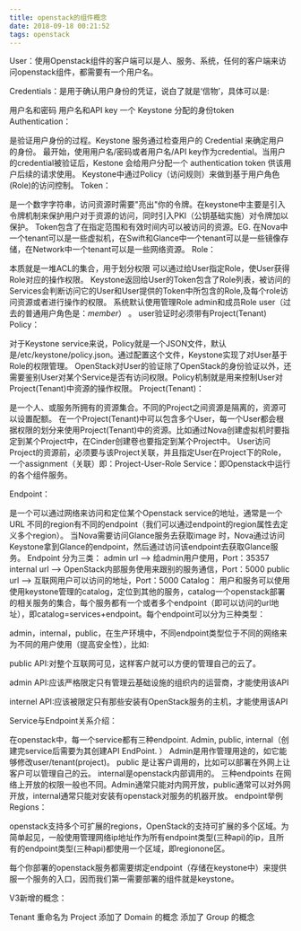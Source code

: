 ```yaml
---
title: openstack的组件概念
date: 2018-09-18 00:21:52
tags: openstack
---
```

User：使用Openstack组件的客户端可以是人、服务、系统，任何的客户端来访问openstack组件，都需要有一个用户名。

Credentials：是用于确认用户身份的凭证，说白了就是‘信物’，具体可以是:

用户名和密码
用户名和API key
一个 Keystone 分配的身份token
Authentication：

是验证用户身份的过程。Keystone 服务通过检查用户的 Credential 来确定用户的身份。
最开始，使用用户名/密码或者用户名/API key作为credential。当用户的credential被验证后，Kestone 会给用户分配一个 authentication token 供该用户后续的请求使用。 
Keystone中通过Policy（访问规则）来做到基于用户角色(Role)的访问控制。
Token：

是一个数字字符串，访问资源时需要"亮出"你的令牌。在keystone中主要是引入令牌机制来保护用户对于资源的访问，同时引入PKI（公钥基础实施）对令牌加以保护。
Token包含了在指定范围和有效时间内可以被访问的资源。EG. 在Nova中一个tenant可以是一些虚拟机，在Swift和Glance中一个tenant可以是一些镜像存储，在Network中一个tenant可以是一些网络资源。
Role：

本质就是一堆ACL的集合，用于划分权限
可以通过给User指定Role，使User获得Role对应的操作权限。
Keystone返回给User的Token包含了Role列表，被访问的Services会判断访问它的User和User提供的Token中所包含的Role,及每个role访问资源或者进行操作的权限。
系统默认使用管理Role admin和成员Role user（过去的普通用户角色是：_member_） 。
user验证时必须带有Project(Tenant)
Policy：

对于Keystone service来说，Policy就是一个JSON文件，默认是/etc/keystone/policy.json。通过配置这个文件，Keystone实现了对User基于Role的权限管理。
OpenStack对User的验证除了OpenStack的身份验证以外，还需要鉴别User对某个Service是否有访问权限。Policy机制就是用来控制User对Project(Tenant)中资源的操作权限。
Project(Tenant)：

是一个人、或服务所拥有的资源集合。不同的Project之间资源是隔离的，资源可以设置配额。
在一个Project(Tenant)中可以包含多个User，每一个User都会根据权限的划分来使用Project(Tenant)中的资源。比如通过Nova创建虚拟机时要指定到某个Project中，在Cinder创建卷也要指定到某个Project中。
User访问Project的资源前，必须要与该Project关联，并且指定User在Project下的Role，一个assignment（关联）即：Project-User-Role
Service：即Openstack中运行的各个组件服务。

Endpoint：

是一个可以通过网络来访问和定位某个Openstack service的地址，通常是一个URL
不同的region有不同的endpoint（我们可以通过endpoint的region属性去定义多个region）。
当Nova需要访问Glance服务去获取image 时，Nova通过访问Keystone拿到Glance的endpoint，然后通过访问该endpoint去获取Glance服务。
Endpoint 分为三类：
admin url –> 给admin用户使用，Port：35357
internal url –> OpenStack内部服务使用来跟别的服务通信，Port：5000
public url –> 互联网用户可以访问的地址，Port：5000
Catalog：
用户和服务可以使用使用keystone管理的catalog，定位到其他的服务，catalog一个openstack部署的相关服务的集合，每个服务都有一个或者多个endpoint（即可以访问的url地址），即catalog=services+endpoint。每个endpoint可以分为三种类型：

admin，internal，public，在生产环境中，不同endpoint类型位于不同的网络来为不同的用户使用（提高安全性），比如:

public API:对整个互联网可见，这样客户就可以方便的管理自己的云了。

admin API:应该严格限定只有管理云基础设施的组织内的运营商，才能使用该API

internel API:应该被限定只有那些安装有OpenStack服务的主机，才能使用该API

Service与Endpoint关系介绍：

在openstack中，每一个service都有三种endpoint. Admin, public, internal（创建完service后需要为其创建API EndPoint. ）
Admin是用作管理用途的，如它能够修改user/tenant(project)。
public 是让客户调用的，比如可以部署在外网上让客户可以管理自己的云。
internal是openstack内部调用的。
三种endpoints 在网络上开放的权限一般也不同。Admin通常只能对内网开放，public通常可以对外网开放，internal通常只能对安装有openstack对服务的机器开放。
 endpoint举例
Regions：

openstack支持多个可扩展的regions，OpenStack的支持可扩展的多个区域。为简单起见，一般使用管理网络ip地址作为所有endpoint类型(三种api)的ip，且所有的endpoint类型(三种api)都使用一个区域，即regionone区。

每个你部署的openstack服务都需要绑定endpoint（存储在keystone中）来提供服一个服务的入口，因而我们第一需要部署的组件就是keystone。

V3新增的概念：

Tenant 重命名为 Project
添加了 Domain 的概念
添加了 Group 的概念